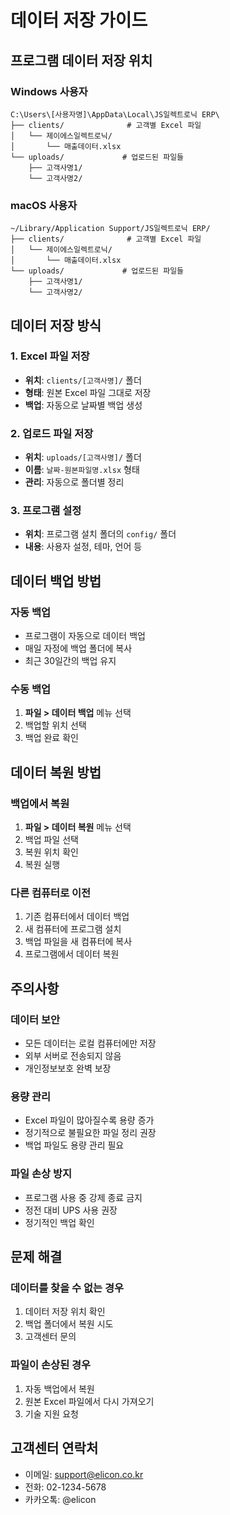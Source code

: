 # 데이터 저장 가이드

## 프로그램 데이터 저장 위치

### Windows 사용자
```
C:\Users\[사용자명]\AppData\Local\JS일렉트로닉 ERP\
├── clients/              # 고객별 Excel 파일
│   └── 제이에스일렉트로닉/
│       └── 매출데이터.xlsx
└── uploads/             # 업로드된 파일들
    ├── 고객사명1/
    └── 고객사명2/
```

### macOS 사용자
```
~/Library/Application Support/JS일렉트로닉 ERP/
├── clients/              # 고객별 Excel 파일  
│   └── 제이에스일렉트로닉/
│       └── 매출데이터.xlsx
└── uploads/             # 업로드된 파일들
    ├── 고객사명1/
    └── 고객사명2/
```

## 데이터 저장 방식

### 1. Excel 파일 저장
- **위치**: `clients/[고객사명]/` 폴더
- **형태**: 원본 Excel 파일 그대로 저장
- **백업**: 자동으로 날짜별 백업 생성

### 2. 업로드 파일 저장  
- **위치**: `uploads/[고객사명]/` 폴더
- **이름**: `날짜-원본파일명.xlsx` 형태
- **관리**: 자동으로 폴더별 정리

### 3. 프로그램 설정
- **위치**: 프로그램 설치 폴더의 `config/` 폴더
- **내용**: 사용자 설정, 테마, 언어 등

## 데이터 백업 방법

### 자동 백업
- 프로그램이 자동으로 데이터 백업
- 매일 자정에 백업 폴더에 복사
- 최근 30일간의 백업 유지

### 수동 백업
1. **파일 > 데이터 백업** 메뉴 선택
2. 백업할 위치 선택
3. 백업 완료 확인

## 데이터 복원 방법

### 백업에서 복원
1. **파일 > 데이터 복원** 메뉴 선택
2. 백업 파일 선택
3. 복원 위치 확인
4. 복원 실행

### 다른 컴퓨터로 이전
1. 기존 컴퓨터에서 데이터 백업
2. 새 컴퓨터에 프로그램 설치
3. 백업 파일을 새 컴퓨터에 복사
4. 프로그램에서 데이터 복원

## 주의사항

### 데이터 보안
- 모든 데이터는 로컬 컴퓨터에만 저장
- 외부 서버로 전송되지 않음
- 개인정보보호 완벽 보장

### 용량 관리
- Excel 파일이 많아질수록 용량 증가
- 정기적으로 불필요한 파일 정리 권장
- 백업 파일도 용량 관리 필요

### 파일 손상 방지
- 프로그램 사용 중 강제 종료 금지
- 정전 대비 UPS 사용 권장
- 정기적인 백업 확인

## 문제 해결

### 데이터를 찾을 수 없는 경우
1. 데이터 저장 위치 확인
2. 백업 폴더에서 복원 시도
3. 고객센터 문의

### 파일이 손상된 경우  
1. 자동 백업에서 복원
2. 원본 Excel 파일에서 다시 가져오기
3. 기술 지원 요청

## 고객센터 연락처
- 이메일: support@elicon.co.kr
- 전화: 02-1234-5678
- 카카오톡: @elicon
